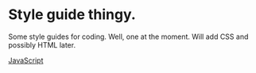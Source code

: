 # Style guide thingy.

Some style guides for coding. Well, one at the moment. Will add CSS and possibly HTML later.

[JavaScript](https://github.com/jbt/styleguide/blob/master/javascript.md)
